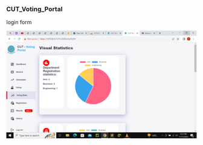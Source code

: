 ### CUT_Voting_Portal

login form
<p><img align="left" src="shots/Screenshot (601).png" alt="rishavchanda" /></p>
